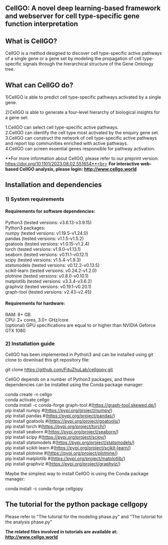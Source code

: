 ## **CellGO: A novel deep learning-based framework and webserver for cell type-specific gene function interpretation**

## **What is CellGO?**

CellGO is a method designed to discover cell type-specific active pathways of a single gene or a gene set by modeling the propagation of cell type-specific signals through the hierarchical structure of the Gene Ontology tree.

## **What can CellGO do?**

1)CellGO is able to predict cell type-specific pathways activated by a single gene.

2)CellGO is able to generate a four-level hierarchy of biological insights for a gene set:

1.CellGO can select cell type-specific active pathways.<br>
2.CellGO can identify the cell type most activated by the enquiry gene set.<br>
3.CellGO can construct the network of cell type-specific active pathways and report top communities enriched with active pathways.<br>
4.CellGO can screen essential genes responsible for pathway activation.<br>

**For more information about CellGO, please refer to our preprint version: https://doi.org/10.1101/2023.08.02.551654**<br>
**For interactive web-based CellGO analysis, please login: http://www.cellgo.world**

## **Installation and dependencies**

### **1) System requirements**
#### **Requirements for software dependencies:**
Python3 (tested versions: v3.6.13-v3.9.15)<br>
Python3 packages:<br>
numpy (tested versions: v1.19.5-v1.24.0)<br>
pandas (tested versions: v1.1.5-v1.5.2)<br>
goatools (tested versions: v1.0.15-v1.2.4)<br>
torch (tested versions: v1.9.0-v1.13.1)<br>
seaborn (tested versions: v0.11.1-v0.12.1)<br>
scipy (tested versions: v1.5.4-v1.9.3)<br>
statsmodels (tested versions: v0.12.2-v0.13.5)<br>
scikit-learn (tested versions: v0.24.2-v1.2.0)<br>
plotnine (tested versions: v0.8.0-v0.10.1)<br>
matplotlib (tested versions: v3.3.4-v3.6.2)<br>
graphviz (tested versions: v0.19.1-v0.20.1)<br>
graph-tool (tested versions: v2.43-v2.45)<br>

#### **Requirements for hardware:**
RAM: 8+ GB<br>
CPU: 2+ cores, 3.0+ GHz/core<br>
(optional) GPU specifications are equal to or higher than NVIDIA Geforce GTX 1080<br>

### **2) Installation guide**

CellGO has been implemented in Python3 and can be installed using git clone to download this git repository file:

git clone https://github.com/FduZhuLab/cellgopy.git<br>

CellGO depends on a number of Python3 packages, and these dependencies can be installed using the Conda package manager:

conda create -n cellgo<br>
conda activate cellgo<br>
conda install -c conda-forge graph-tool #(https://graph-tool.skewed.de/)<br>
pip install numpy #(https://pypi.org/project/numpy/)<br>
pip install pandas #(https://pypi.org/project/pandas/)<br>
pip install goatools #(https://pypi.org/project/goatools/)<br>
pip install torch #(https://pypi.org/project/torch/)<br>
pip install seaborn #(https://pypi.org/project/seaborn/)<br>
pip install scipy #(https://pypi.org/project/scipy/)<br>
pip install statsmodels #(https://pypi.org/project/statsmodels/)<br>
pip install scikit-learn #(https://pypi.org/project/scikit-learn/)<br>
pip install plotnine #(https://pypi.org/project/plotnine/)<br>
pip install matplotlib #(https://pypi.org/project/matplotlib/)<br>
pip install graphviz #(https://pypi.org/project/graphviz/)<br>

Maybe the simplest way to install CellGO is using the Conda package manager:

conda install -c conda-forge cellgopy<br>

## **The tutorial for the python package cellgopy**

Please refer to "The tutorial for the modeling phase.py" and "The tutorial for the analysis phase.py"

**The related files involved in tutorials are available at: http://www.cellgo.world**
